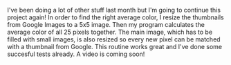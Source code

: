 I've been doing a lot of other stuff last month but I'm going to continue this project again! In order to find the right average color, I resize the thumbnails from Google Images to a 5x5 image. Then my program calculates the average color of all 25 pixels together. The main image, which has to be filled with small images, is also resized so every new pixel can be matched with a thumbnail from Google. This routine works great and I've done some succesful tests already. A video is coming soon!

